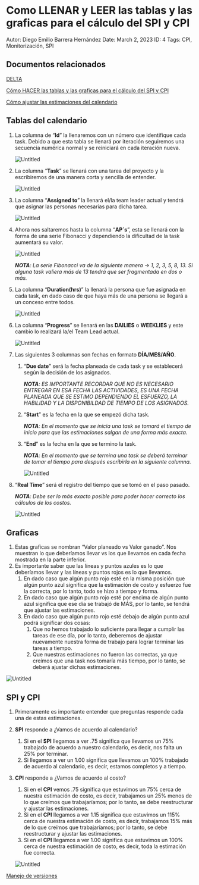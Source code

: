# Como LLENAR y LEER las tablas y las graficas para el cálculo del SPI y CPI

Autor: Diego Emilio Barrera Hernández
Date: March 2, 2023
ID: 4
Tags: CPI, Monitorización, SPI

## Documentos relacionados

[DELTA](../../../../DELTA%2013a831eef5714cee804460cc7058a8d2.md)

[Cómo HACER las tablas y las graficas para el cálculo del SPI y CPI](Co%CC%81mo%20HACER%20las%20tablas%20y%20las%20graficas%20para%20el%20ca%CC%81l%20d14a21a34f6749d292e3e3d6cc78e358.md)

[Cómo ajustar las estimaciones del calendario](Co%CC%81mo%20ajustar%20las%20estimaciones%20del%20calendario%20ec42623b533e49a281c7272e7bc4d048.md)

## Tablas del calendario

1. La columna de “**Id**” la llenaremos con un número que identifique cada task. Debido a que esta tabla se llenará por iteración seguiremos una secuencia numérica normal y se reiniciará en cada iteración nueva.
    
    ![Untitled](Como%20LLENAR%20y%20LEER%20las%20tablas%20y%20las%20graficas%20para%20%20796befd2de26494f8e51c3aa1b7588da/Untitled.png)
    

1. La columna “**Task**” se llenará con una tarea del proyecto y la escribiremos de una manera corta y sencilla de entender.
    
    ![Untitled](Como%20LLENAR%20y%20LEER%20las%20tablas%20y%20las%20graficas%20para%20%20796befd2de26494f8e51c3aa1b7588da/Untitled%201.png)
    

1. La columna “**Assigned to**” la llenará el/la team leader actual y tendrá que asignar las personas necesarias para dicha tarea.
    
    ![Untitled](Como%20LLENAR%20y%20LEER%20las%20tablas%20y%20las%20graficas%20para%20%20796befd2de26494f8e51c3aa1b7588da/Untitled%202.png)
    
2. Ahora nos saltaremos hasta la columna “**AP´s**”, esta se llenará con la forma de una serie Fibonacci y dependiendo la dificultad de la task aumentará su valor.
    
    ![Untitled](Como%20LLENAR%20y%20LEER%20las%20tablas%20y%20las%20graficas%20para%20%20796befd2de26494f8e51c3aa1b7588da/Untitled%203.png)
    
    ***NOTA**: La serie Fibonacci va de la siguiente manera → 1, 2, 3, 5, 8, 13. Si alguna task valiera más de 13 tendrá que ser fragmentada en dos o más.*
    

1. La columna “**Duration(hrs)**” la llenará la persona que fue asignada en cada task, en dado caso de que haya más de una persona se llegará a un conceso entre todos.
    
    ![Untitled](Como%20LLENAR%20y%20LEER%20las%20tablas%20y%20las%20graficas%20para%20%20796befd2de26494f8e51c3aa1b7588da/Untitled%204.png)
    

1. La columna “**Progress**” se llenará en las **DAILIES** o **WEEKLIES** y este cambio lo realizará la/el Team Lead actual.
    
    ![Untitled](Como%20LLENAR%20y%20LEER%20las%20tablas%20y%20las%20graficas%20para%20%20796befd2de26494f8e51c3aa1b7588da/Untitled%205.png)
    

1. Las siguientes 3 columnas son fechas en formato **DÍA/MES/AÑO**.
    1. “**Due date**” será la fecha planeada de cada task y se establecerá según la decisión de los asignados. 
        
        ***NOTA**: ES IMPORTANTE RECORDAR QUE NO ES NECESARIO ENTREGAR EN ESA FECHA LAS ACTIVIDADES, ES UNA FECHA PLANEADA QUE SE ESTIMO DEPENDIENDO EL ESFUERZO, LA HABILIDAD Y LA DISPONIBILDAD DE TIEMPO DE LOS ASIGNADOS.*
        
    2. “**Start**” es la fecha en la que se empezó dicha task. 
        
        ***NOTA**: En el momento que se inicia una task se tomará el tiempo de inicio para que las estimaciones salgan de una forma más exacta.*
        
    3. “**End**” es la fecha en la que se termino la task.
        
        ***NOTA**: En el momento que se termina una task se deberá terminar de tomar el tiempo para después escribirla en la siguiente columna.*
        
        ![Untitled](Como%20LLENAR%20y%20LEER%20las%20tablas%20y%20las%20graficas%20para%20%20796befd2de26494f8e51c3aa1b7588da/Untitled%206.png)
        
2. “**Real Time**” será el registro del tiempo que se tomó en el paso pasado.
    
    ***NOTA**: Debe ser lo más exacto posible para poder hacer correcto los cálculos de los costos.*
    
    ![Untitled](Como%20LLENAR%20y%20LEER%20las%20tablas%20y%20las%20graficas%20para%20%20796befd2de26494f8e51c3aa1b7588da/Untitled%207.png)
    

## Graficas

1. Estas graficas se nombran “Valor planeado vs Valor ganado”. Nos muestran lo que deberíamos llevar vs los que llevamos en cada fecha mostrada en la parte inferior.
2. Es importante saber que las líneas y puntos azules es lo que deberíamos llevar y las líneas y puntos rojos es lo que llevamos.
    1. En dado caso que algún punto rojo esté en la misma posición que algún punto azul significa que la estimación de costo y esfuerzo fue la correcta, por lo tanto, todo se hizo a tiempo y forma.
    2. En dado caso que algún punto rojo esté por encima de algún punto azul significa que ese día se trabajó de MÁS, por lo tanto, se tendrá que ajustar las estimaciones.
    3. En dado caso que algún punto rojo esté debajo de algún punto azul podrá significar dos cosas:
        1. Que no hemos trabajado lo suficiente para llegar a cumplir las tareas de ese día, por lo tanto, deberemos de ajustar nuevamente nuestra forma de trabajo para lograr terminar las tareas a tiempo.
        2. Que nuestras estimaciones no fueron las correctas, ya que creímos que una task nos tomaría más tiempo, por lo tanto, se deberá ajustar dichas estimaciones.

![Untitled](Como%20LLENAR%20y%20LEER%20las%20tablas%20y%20las%20graficas%20para%20%20796befd2de26494f8e51c3aa1b7588da/Untitled%208.png)

## SPI y CPI

1. Primeramente es importante entender que preguntas responde cada una de estas estimaciones.

1. **SPI** responde a ¿Vamos de acuerdo al calendario?
    1. Si en el **SPI** llegamos a ver .75 significa que llevamos un 75% trabajado de acuerdo a nuestro calendario, es decir, nos falta un 25% por terminar.
    2. Si llegamos a ver un 1.00 significa que llevamos un 100% trabajado de acuerdo al calendario, es decir, estamos completos y a tiempo.
    
2. **CPI** responde a ¿Vamos de acuerdo al costo?
    1. Si en el **CPI** vemos .75 significa que estuvimos un 75% cerca de nuestra estimación de costo, es decir, trabajamos un 25% menos de lo que creímos que trabajaríamos; por lo tanto, se debe reestructurar y ajustar las estimaciones.
    2. Si en el **CPI** llegamos a ver 1.15 significa que estuvimos un 115% cerca de nuestra estimación de costo, es decir, trabajamos 15% más de lo que creímos que trabajaríamos; por lo tanto, se debe reestructurar y ajustar las estimaciones.
    3. Si en el **CPI** llegamos a ver 1.00 significa que estuvimos un 100% cerca de nuestra estimación de costo, es decir, toda la estimación fue correcta.
    
    ![Untitled](Como%20LLENAR%20y%20LEER%20las%20tablas%20y%20las%20graficas%20para%20%20796befd2de26494f8e51c3aa1b7588da/Untitled%209.png)
    

[Manejo de versiones ](Como%20LLENAR%20y%20LEER%20las%20tablas%20y%20las%20graficas%20para%20%20796befd2de26494f8e51c3aa1b7588da/Manejo%20de%20versiones%20d16385cbaaa74686a60b462fe4123f4a.md)